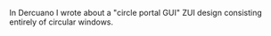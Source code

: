 In Dercuano I wrote about a "circle portal GUI" ZUI design consisting
entirely of circular windows.  